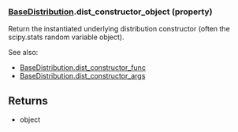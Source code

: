 ### [BaseDistribution](BaseDistribution.md).dist_constructor_object (property)




Return the instantiated underlying distribution constructor (often the
scipy.stats random variable object).

See also:

* [BaseDistribution.dist_constructor_func](BaseDistribution.dist_constructor_func.md)
* [BaseDistribution.dist_constructor_args](BaseDistribution.dist_constructor_args.md)

Returns
-------
* object

